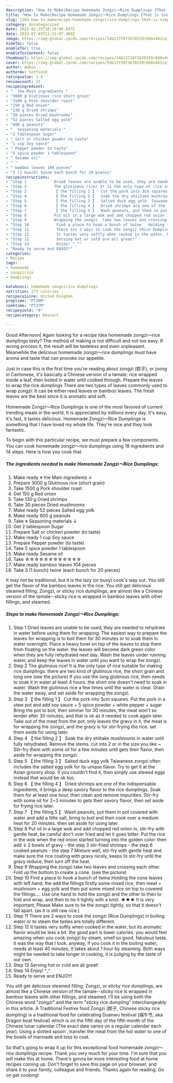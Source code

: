 ```yaml
---
description: "How to Make|Recipe Homemade Zongzi～Rice Dumplings {That is Simple"
title: "How to Make|Recipe Homemade Zongzi～Rice Dumplings {That is Simple"
slug: 1263-how-to-makerecipe-homemade-zongzirice-dumplings-that-is-simple
category: Uncategorized
date: 2023-02-25T16:19:00.847Z
date: 2023-07-03T21:51:07.468Z
image: https://img-global.cpcdn.com/recipes/54b13729f3b70159/680x482cq70/homemade-zongzirice-dumplings-recipe-main-photo.jpg
hideToc: false
enableToc: true
enableTocContent: false
thumbnail: https://img-global.cpcdn.com/recipes/54b13729f3b70159/680x482cq70/homemade-zongzirice-dumplings-recipe-main-photo.jpg
cover: https://img-global.cpcdn.com/recipes/54b13729f3b70159/680x482cq70/homemade-zongzirice-dumplings-recipe-main-photo.jpg
author: Admin
authorAv: notfound
ratingvalue: 3.4
reviewcount: 23
recipeingredient:
- "  the Main ingredients "
- "3000 g Glutinous rice short grain"
- "1500 g Pork shoulder roast"
- "150 g Red onion"
- "130 g Dried shrimps"
- "30 pieces Dried mushrooms"
- "52 pieces Salted egg yolk"
- "600 g peanuts"
- "  Seasoning materials "
- "2 tablespoon Sugar"
- " Salt or chicken powder to taste"
- "1 cup Soy sauce"
- " Pepper powder to taste"
- "5 spice powder 1 tablespoon"
- " Sesame oil"
- " "
- " bamboo leaves 104 pieces"
- "3 (1 bunch) twine each bunch for 20 pieces"
recipeinstructions:
- "Step 1            Dried leaves are unable to be used, they are needed to rehydrate in water before using them for wrapping.  The easiest way to prepare the leaves for wrapping is to boil them for 30 minutes or to soak them in water overnight.  Place a heavy bowl on top of the leaves to stop them from floating on the water.   the leaves will become dark green color when they are fully rehydrated next day.   Wash the leaves under running water, and keep the leaves in water until you want to wrap the zongzi."
- "Step 2            The glutinous rice! It is the only type of rice suitable for making rice dumplings.  there are two kind of glutinous rice, the short grain and long one (see the picture)  If you use the long glutinous rice, then needs to soak it in water at least 4 hours.  the short one doesn&#39;t need to soak in water.  Wash the glutinous rice a few times until the water is clear.  Drain the water away, and set aside for wrapping the zongzi."
- "Step 3            【 the filling 1 】  Cut the pork into 3cm squares.  Put the pork in a stew pot and add soy sauce + 5 spice powder + white pepper + sugar   Bring the pot to boil, then simmer for 30 minutes, the meat won&#39;t so tender after 30 minutes, and that is ok as it needed to cook again later.   Take out of the meat from the pot, only leaves the gravy in it, the meat is for wrapping the zongzi, and the gravy is for stir-frying the rice. set them aside for using later."
- "Step 4            【 the filling 2 】  Soak the dry shiitake mushrooms in water until fully rehydrated.   Remove the stems. cut into 2 or in the size you like ~   Stir-fry them with some oil for a few minutes until gets their flavor, then aside for wrapping the zongzi."
- "Step 5            【 the filling 3 】  Salted duck egg yolk  Taiwanese zongzi often includes the salted egg yolk for its unique flavor.   Try to get it at the Asian grocery shop. if you couldn&#39;t find it, then simply use stewed eggs instead that would be ok too."
- "Step 6            【 the filling 4 】  Dried shrimps are one of the indispensable ingredients, it brings a deep savory flavor to the rice dumplings.  Soak them for at least one hour, then clean and remove impurities.  Stir-fry with some oil for 2~3 minutes to gets their savory flavor, then set aside for frying rice later."
- "Step 7            【 the filling 5 】  Wash peanuts, put them in pot covered with water and add a little salt, bring to boil and then cook over a medium heat for 20 minutes. then set aside for using later."
- "Step 8            Put oil in a large wok and add chopped red onion in, stir-fry with gentle heat, be careful don&#39;t over fried and let it goes bitter.  Put the rice in the wok when the red onion started turning into the golden color.   then add ↓   2 bowls of gravy - the step 3 stir-fried shrimps - the step 6 cooked peanuts - the step 7   Mixture well, stir-fry with gentle heat and make sure the rice coating with gravy nicely, keeps to stir-fry until the gravy reduce, then turn off the heat."
- "Step 9            Wrapping the zongzi  take two leaves and crossing each other. Fold up the bottom to create a cone. (see the picture)"
- "Step 10            Find a place to hook a bunch of twine   Holding the cone leaves with left hand, the add the fillings   firstly some mixed rice, then meat + mushroom + egg yolk and then put some mixed rice on top to covered the fillings....   Use one hand to hold the zongzi and the other to then to fold and wrap, and then to tie it tightly with a knot.  ★★★ It is very important, Please Make sure to tie the zongzi tightly, so that it doesn&#39;t fall apart. (as it is still raw rice.)"
- "Step 11            There are 2 ways to cook the zongzi (Rice Dumplings)  in boiling water or to steam  the tastes are totally different."
- "Step 12            It tastes very softly when cooked in the water, but its aromatic flavor would be less a bit. the good part is lower calories.  you would feel amazing when you cook zongzi by steam, smell so good, fabulous taste, it was the way that I took.   anyway, if you cook it in the boiling water, needs at least 40 minutes, it takes about 1 hour by steaming. Both ways might be needed to take longer in cooking, it is judging by the taste of our own."
- "Step 13            Serving hot or cold are all great!"
- "Step 14            Enjoy! ^_^"
- "Ready to serve and ENJOY!"
categories:
- Recipe
tags:
- homemade
- zongzirice
- dumplings

katakunci: homemade zongzirice dumplings 
nutrition: 173 calories
recipecuisine: United Kingdom
preptime: "PT30M"
cooktime: "PT37M"
recipeyield: "4"
recipecategory: Dessert

---
```



Good Afternoon| Again looking for a recipe idea homemade zongzi～rice dumplings tasty? The method of making is not difficult and not too easy. If wrong process it, the result will be tasteless and even unpleasant. Meanwhile the delicious homemade zongzi～rice dumplings must have aroma and taste that can provoke our appetite.





Just in case this is the first time you&#39;re reading about zongzi (粽子), or joong in Cantonese, it&#39;s basically a Chinese version of a tamale: rice wrapped inside a leaf, then boiled in water until cooked through. Prepare the leaves to wrap the rice dumplings There are two types of leaves commonly used to wrap zongzi. It can be either reed leaves or bamboo leaves. The fresh leaves are the best since it is aromatic and soft.

Homemade Zongzi～Rice Dumplings is one of the most favored of current trending meals in the world. It is appreciated by millions every day. It's easy, it's fast, it tastes delicious. Homemade Zongzi～Rice Dumplings is something that I have loved my whole life. They're nice and they look fantastic.


To begin with this particular recipe, we must prepare a few components. You can cook homemade zongzi～rice dumplings using 18 ingredients and 14 steps. Here is how you cook that.

<!--inarticleads1-->

##### The ingredients needed to make Homemade Zongzi～Rice Dumplings:

1. Make ready  ※ the Main ingredients ↓
1. Prepare 3000 g Glutinous rice (short grain)
1. Take 1500 g Pork shoulder roast
1. Get 150 g Red onion
1. Take 130 g Dried shrimps
1. Take 30 pieces Dried mushrooms
1. Make ready 52 pieces Salted egg yolk
1. Make ready 600 g peanuts
1. Take  ※ Seasoning materials ↓
1. Get 2 tablespoon Sugar
1. Prepare  Salt or chicken powder (to taste)
1. Make ready 1 cup Soy sauce
1. Prepare  Pepper powder (to taste)
1. Take 5 spice powder 1 tablespoon
1. Make ready  Sesame oil
1. Take  ☆☆☆☆☆☆☆☆☆☆☆☆
1. Make ready  bamboo leaves 104 pieces
1. Take 3 (1 bunch) twine (each bunch for 20 pieces)


It may not be traditional, but it is the lazy (or busy) cook&#39;s way out. You still get the flavor of the bamboo leaves in the rice. You still get delicious steamed filling. Zongzi, or sticky rice dumplings, are almost like a Chinese version of the tamale--sticky rice is wrapped in bamboo leaves with other fillings, and steamed. 

<!--inarticleads2-->

##### Steps to make Homemade Zongzi～Rice Dumplings:

1. Step 1            Dried leaves are unable to be used, they are needed to rehydrate in water before using them for wrapping.  The easiest way to prepare the leaves for wrapping is to boil them for 30 minutes or to soak them in water overnight.  Place a heavy bowl on top of the leaves to stop them from floating on the water.   the leaves will become dark green color when they are fully rehydrated next day.   Wash the leaves under running water, and keep the leaves in water until you want to wrap the zongzi.
1. Step 2            The glutinous rice! It is the only type of rice suitable for making rice dumplings.  there are two kind of glutinous rice, the short grain and long one (see the picture)  If you use the long glutinous rice, then needs to soak it in water at least 4 hours.  the short one doesn&#39;t need to soak in water.  Wash the glutinous rice a few times until the water is clear.  Drain the water away, and set aside for wrapping the zongzi.
1. Step 3            【 the filling 1 】  Cut the pork into 3cm squares.  Put the pork in a stew pot and add soy sauce + 5 spice powder + white pepper + sugar   Bring the pot to boil, then simmer for 30 minutes, the meat won&#39;t so tender after 30 minutes, and that is ok as it needed to cook again later.   Take out of the meat from the pot, only leaves the gravy in it, the meat is for wrapping the zongzi, and the gravy is for stir-frying the rice. set them aside for using later.
1. Step 4            【 the filling 2 】  Soak the dry shiitake mushrooms in water until fully rehydrated.   Remove the stems. cut into 2 or in the size you like ~   Stir-fry them with some oil for a few minutes until gets their flavor, then aside for wrapping the zongzi.
1. Step 5            【 the filling 3 】  Salted duck egg yolk  Taiwanese zongzi often includes the salted egg yolk for its unique flavor.   Try to get it at the Asian grocery shop. if you couldn&#39;t find it, then simply use stewed eggs instead that would be ok too.
1. Step 6            【 the filling 4 】  Dried shrimps are one of the indispensable ingredients, it brings a deep savory flavor to the rice dumplings.  Soak them for at least one hour, then clean and remove impurities.  Stir-fry with some oil for 2~3 minutes to gets their savory flavor, then set aside for frying rice later.
1. Step 7            【 the filling 5 】  Wash peanuts, put them in pot covered with water and add a little salt, bring to boil and then cook over a medium heat for 20 minutes. then set aside for using later.
1. Step 8            Put oil in a large wok and add chopped red onion in, stir-fry with gentle heat, be careful don&#39;t over fried and let it goes bitter.  Put the rice in the wok when the red onion started turning into the golden color.   then add ↓   2 bowls of gravy - the step 3 stir-fried shrimps - the step 6 cooked peanuts - the step 7   Mixture well, stir-fry with gentle heat and make sure the rice coating with gravy nicely, keeps to stir-fry until the gravy reduce, then turn off the heat.
1. Step 9            Wrapping the zongzi  take two leaves and crossing each other. Fold up the bottom to create a cone. (see the picture)
1. Step 10            Find a place to hook a bunch of twine   Holding the cone leaves with left hand, the add the fillings   firstly some mixed rice, then meat + mushroom + egg yolk and then put some mixed rice on top to covered the fillings....   Use one hand to hold the zongzi and the other to then to fold and wrap, and then to tie it tightly with a knot.  ★★★ It is very important, Please Make sure to tie the zongzi tightly, so that it doesn&#39;t fall apart. (as it is still raw rice.)
1. Step 11            There are 2 ways to cook the zongzi (Rice Dumplings)  in boiling water or to steam  the tastes are totally different.
1. Step 12            It tastes very softly when cooked in the water, but its aromatic flavor would be less a bit. the good part is lower calories.  you would feel amazing when you cook zongzi by steam, smell so good, fabulous taste, it was the way that I took.   anyway, if you cook it in the boiling water, needs at least 40 minutes, it takes about 1 hour by steaming. Both ways might be needed to take longer in cooking, it is judging by the taste of our own.
1. Step 13            Serving hot or cold are all great!
1. Step 14            Enjoy! ^_^
1. Ready to serve and ENJOY!

You still get delicious steamed filling. Zongzi, or sticky rice dumplings, are almost like a Chinese version of the tamale--sticky rice is wrapped in bamboo leaves with other fillings, and steamed. I&#39;ll be using both the Chinese word &#34;zongzi&#34; and the term &#34;sticky rice dumpling&#34; interchangeably in this article. A Traditional Festive food Zongzi (粽子, Chinese sticky rice dumpling) is a traditional food for celebrating Duanwu festival (端午节, aka Dragon boat festival) which is on the fifth day of the fifth month of the Chinese lunar calendar (The exact date varies on a regular calendar each year). Using a slotted spoon , transfer the meat from the hot water to one of the bowls of marinade and toss to coat. 

So that's going to wrap it up for this exceptional food homemade zongzi～rice dumplings recipe. Thank you very much for your time. I'm sure that you will make this at home. There's gonna be more interesting food at home recipes coming up. Don't forget to save this page on your browser, and share it to your family, colleague and friends. Thanks again for reading. Go on get cooking!
